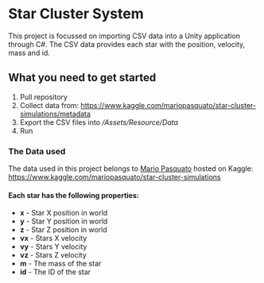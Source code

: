 # Star Cluster System
This project is focussed on importing CSV data into a Unity application through C#. The CSV data provides each star with the position, velocity, mass and id.


## What you need to get started
1. Pull repository
2. Collect data from: https://www.kaggle.com/mariopasquato/star-cluster-simulations/metadata
3. Export the CSV files into _/Assets/Resource/Data_
4. Run

### The Data used
The data used in this project belongs to [Mario Pasquato](https://www.kaggle.com/mariopasquato) hosted on Kaggle: https://www.kaggle.com/mariopasquato/star-cluster-simulations

#### Each star has the following properties:
- **x** - Star X position in world
- **y** - Star Y position in world
- **z** - Star Z position in world
- **vx** - Stars X velocity
- **vy** - Stars Y velocity
- **vz** - Stars Z velocity
- **m** - The mass of the star
- **id** - The ID of the star
